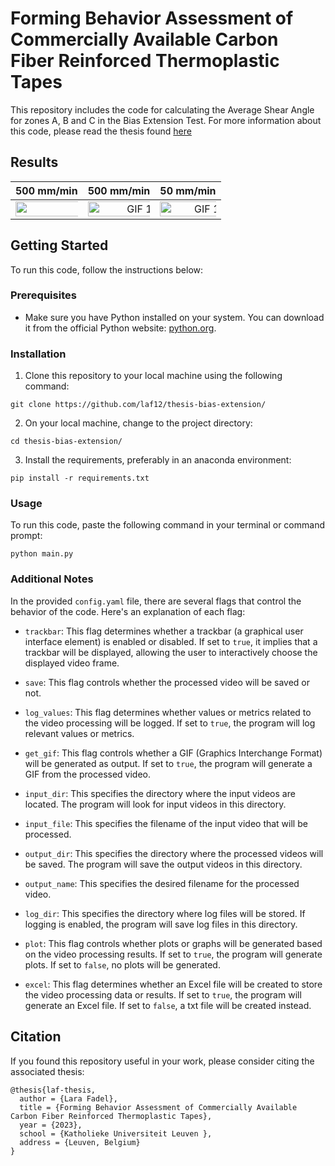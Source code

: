 # Forming Behavior Assessment of Commercially Available Carbon Fiber Reinforced Thermoplastic Tapes

This repository includes the code for calculating the Average Shear Angle for zones A, B and C in the Bias Extension Test.
For more information about this code, please read the thesis found [here](soon)

## Results

500 mm/min | 500 mm/min | 50 mm/min
:--: | :--: | :--:
<img src="github_viz/500_245C_1.gif" alt="GIF 1" width="300%"> | <img src="github_viz/500_245C_2.gif" alt="GIF 1" width="150%"> | <img src="github_viz/50_245C.gif" alt="GIF 1" width="150%">


## Getting Started

To run this code, follow the instructions below:


### Prerequisites

- Make sure you have Python installed on your system. You can download it from the official Python website: [python.org](https://www.python.org/).

### Installation
1. Clone this repository to your local machine using the following command:
```
git clone https://github.com/laf12/thesis-bias-extension/
```
2. On your local machine, change to the project directory:
```
cd thesis-bias-extension/
```
3. Install the requirements, preferably in an anaconda environment:
```
pip install -r requirements.txt
```

### Usage

To run this code, paste the following command in your terminal or command prompt:
```
python main.py
```

### Additional Notes

In the provided `config.yaml` file, there are several flags that control the behavior of the code. Here's an explanation of each flag:

- `trackbar`: This flag determines whether a trackbar (a graphical user interface element) is enabled or disabled. If set to `true`, it implies that a trackbar will be displayed, allowing the user to interactively choose the displayed video frame. 

- `save`: This flag controls whether the processed video will be saved or not.

- `log_values`: This flag determines whether values or metrics related to the video processing will be logged. If set to `true`, the program will log relevant values or metrics.

- `get_gif`: This flag controls whether a GIF (Graphics Interchange Format) will be generated as output. If set to `true`, the program will generate a GIF from the processed video.

- `input_dir`: This specifies the directory where the input videos are located. The program will look for input videos in this directory.

- `input_file`: This specifies the filename of the input video that will be processed.

- `output_dir`: This specifies the directory where the processed videos will be saved. The program will save the output videos in this directory.

- `output_name`: This specifies the desired filename for the processed video.

- `log_dir`: This specifies the directory where log files will be stored. If logging is enabled, the program will save log files in this directory.

- `plot`: This flag controls whether plots or graphs will be generated based on the video processing results. If set to `true`, the program will generate plots. If set to `false`, no plots will be generated.

- `excel`: This flag determines whether an Excel file will be created to store the video processing data or results. If set to `true`, the program will generate an Excel file. If set to `false`, a txt file will be created instead.

## Citation

If you found this repository useful in your work, please consider citing the associated thesis:

```
@thesis{laf-thesis,
  author = {Lara Fadel},
  title = {Forming Behavior Assessment of Commercially Available Carbon Fiber Reinforced Thermoplastic Tapes},
  year = {2023},
  school = {Katholieke Universiteit Leuven },
  address = {Leuven, Belgium}
}
```


